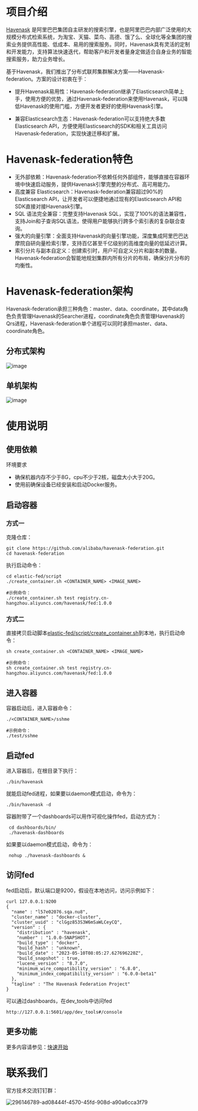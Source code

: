 # 项目介绍
[Havenask](https://github.com/alibaba/havenask) 是阿里巴巴集团自主研发的搜索引擎，也是阿里巴巴内部广泛使用的大规模分布式检索系统，为淘宝、天猫、菜鸟、高德、饿了么、全球化等全集团的搜索业务提供高性能、低成本、易用的搜索服务。同时，Havenask具有灵活的定制和开发能力，支持算法快速迭代，帮助客户和开发者量身定做适合自身业务的智能搜索服务，助力业务增长。

基于Havenask，我们推出了分布式联邦集群解决方案——Havenask-federation。方案的设计初衷在于：

* 提升Havenask易用性：Havenask-federation继承了Elasticsearch简单上手，使用方便的优势，通过Havenask-federation来使用Havenask，可以降低Havenask的使用门槛，方便开发者更好的使用Havenask引擎。

* 兼容Elasticsearch生态：Havenask-federation可以支持绝大多数Elasticsearch API，方便使用Elasticsearch的SDK和相关工具访问Havenask-federation，实现快速迁移和扩展。

# Havenask-federation特色

* 无外部依赖：Havenask-federation不依赖任何外部组件，能够直接在容器环境中快速启动服务，提供Havenask引擎完整的分布式、高可用能力。
* 高度兼容 Elasticsearch：Havenask-federation兼容超过90%的Elasticsearch API，让开发者可以便捷地通过现有的Elasticsearch API和SDK直接对接Havenask引擎。
* SQL 语法完全兼容：完整支持Havenask SQL，实现了100%的语法兼容性，支持Join和子查询SQL语法，使得用户能够执行跨多个索引表的复杂联合查询。
* 强大的向量引擎：全面支持Havenask的向量引擎功能，深度集成阿里巴巴达摩院自研向量检索引擎，支持百亿甚至千亿级别的高维度向量的低延迟计算。
* 索引分片与副本自定义：创建索引时，用户可自定义分片和副本的数量。Havenask-federation会智能地规划集群内所有分片的布局，确保分片分布的均衡性。

# Havenask-federation架构

Havenask-federation承担三种角色：master、data、coordinate，其中data角色负责管理Havenask的Searcher进程，coordinate角色负责管理Havenask的Qrs进程，Havenask-federation单个进程可以同时承担master、data、coordinate角色。

## 分布式架构

![image](https://github.com/alibaba/havenask-federation/assets/5070449/b697cb66-79ec-4746-85fe-fcba77ce1449)

## 单机架构

![image](https://github.com/alibaba/havenask-federation/assets/5070449/3e0f9062-924a-437c-9f9d-8a785234179c)


# 使用说明
## 使用依赖
环境要求
* 确保机器内存不少于8G，cpu不少于2核，磁盘大小大于20G。
* 使用前确保设备已经安装和启动Docker服务。

## 启动容器

### 方式一

克隆仓库：

    git clone https://github.com/alibaba/havenask-federation.git
    cd havenask-federation

执行启动命令：

    cd elastic-fed/script
    ./create_container.sh <CONTAINER_NAME> <IMAGE_NAME>

    #示例命令：
    ./create_container.sh test registry.cn-hangzhou.aliyuncs.com/havenask/fed:1.0.0

### 方式二
直接拷贝启动脚本[elastic-fed/script/create_container.sh](https://github.com/alibaba/havenask-federation/blob/main/elastic-fed/script/create_container.sh)到本地，执行启动命令：

    sh create_container.sh <CONTAINER_NAME> <IMAGE_NAME>

    #示例命令：
    sh create_container.sh test registry.cn-hangzhou.aliyuncs.com/havenask/fed:1.0.0

## 进入容器

容器启动后，进入容器命令：

    ./<CONTAINER_NAME>/sshme

    #示例命令：
    ./test/sshme

## 启动fed

进入容器后，在根目录下执行：

    ./bin/havenask

就能启动fed进程，如果要以daemon模式启动，命令为：

    ./bin/havenask -d

容器附带了一个dashboards可以用作可视化操作fed，启动方式为：

     cd dashboards/bin/
     ./havenask-dashboards

如果要以daemon模式启动，命令为：

     nohup ./havenask-dashboards &

## 访问fed

fed启动后，默认端口是9200，假设在本地访问，访问示例如下：

    curl 127.0.0.1:9200
    {
      "name" : "l57e02076.sqa.nu8",
      "cluster_name" : "docker-cluster",
      "cluster_uuid" : "clGgz853S3W6mSaWLCeyCQ",
      "version" : {
        "distribution" : "havenask",
        "number" : "1.0.0-SNAPSHOT",
        "build_type" : "docker",
        "build_hash" : "unknown",
        "build_date" : "2023-05-10T08:05:27.627696220Z",
        "build_snapshot" : true,
        "lucene_version" : "8.7.0",
        "minimum_wire_compatibility_version" : "6.8.0",
        "minimum_index_compatibility_version" : "6.0.0-beta1"
      },
      "tagline" : "The Havenask Federation Project"
    }

可以通过dashboards，在dev_tools中访问fed

    http://127.0.0.1:5601/app/dev_tools#/console

## 更多功能
更多内容请参见：[快速开始](https://github.com/alibaba/havenask-federation/wiki/%E5%BF%AB%E9%80%9F%E5%BC%80%E5%A7%8B)

# 联系我们
官方技术交流钉钉群：

![296146789-ad08444f-4570-45fd-908d-a90a6cca3f79](https://github.com/alibaba/havenask-federation/assets/5070449/55f4d8b9-b997-466d-b525-5e5c382246be)



